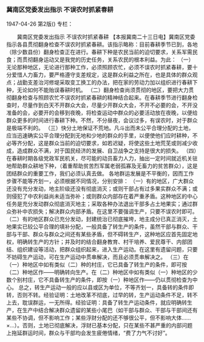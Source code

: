 ### 冀南区党委发出指示  不误农时抓紧春耕

1947-04-26
第2版()
专栏：

　　冀南区党委发出指示
    不误农时抓紧春耕
    【本报冀南二十三日电】冀南区党委指示各县贯彻翻身检查不误农时抓紧春耕。该指示略称：目前春耕季节已到，各地（除少数县份）翻身检查正在进行。春耕下种是农民当前的迫切要求，关系军需民食；而贯彻翻身运动又是我党的历史任务，关系农民的根本利益。为此：
    （一）无论那种地区，无论进行那种工作，必须照顾农忙，必须不误农时抓紧春耕，要十分爱惜人力畜力，要严格遵守支差规定，这是群众利益之所在，也是具体的群众观点；战勤支差治河修堤采取变工换工的办法，把在家的劳动力加以组织进行春耕下种，无论如何不能贻误春耕时机。
    （二）翻身检查尚须贯彻的地区，要把大力贯彻翻身检查与照顾农忙不误农时抓紧春耕的精神结合起来。在春耕季节进行翻身检查时，尽量作到白天不开群众大会，尽量少开群众大会，不开不必要的会，不开没准备的会，必要开的会移到夜晚，将检查运动中群众的必要活动放在夜晚，以便给群众更多的时间进行春耕下种。不然，不分昼夜，会议过多，有误农时，对于群众是极端不利的。
    （三）快分土地保证不荒地。凡斗出而未公平合理分配的土地，应当迅速确实公平合理分配到无地和少地的群众的手里，以便使他们应时耕种，不必等齐分配，这是群众当前的迫切要求，如若迟疑，将使这些土地荒芜或则减少收成，造成群众不满，对于国民经济的发展、自卫战争之支持是很大的损失。
    （四）在春耕时期各级党政军民机关，尽可能的动员畜力人力，抽出一定时间就近机关驻地帮助群众耕地下种，（着重帮助贫苦烈军属老弱孤寡及无畜力的贫苦群众），这是团结群众的重要工作，我们必须认真去做。
    各地群运发展是不平衡的，因而工作步骤不能等齐划一，必须根据不同情况，分别安排：
    （一）有的地区，广大群众还没有充分发动，地主阶级还没有彻底消灭；或则干部占有过多果实群众不满；或则侵犯了中农利益尚未适当弥补；或则群众内部存在着严重矛盾。这种地区的中心任务是充分发动群众彻底消灭地主；采取各种办法退出干部多占土地果实；通过群众弥补中农损失；解决群众内部矛盾。在这里不要强调生产，只要不误农时即可。
    （二）有的地区群众已充分发动，封建统治已彻底摧垮，地主成分已真正消灭，土地果实已较公平合理的填补分配，一般具备了转生产的条件，虽然干部与群众、干部与干部、群众与群众之间还有某些矛盾，但不碍转生产，这种地区应首先固定地权，明确转生产的方针；并及时的结合翻身教育、村干培养、爱民尊干、内部团结、组织建设等活动，把群众组织起来，进入生产运动。在这里有遗留问题，只要不妨碍生产运动，可在生产运动中贯串解决，而且必须贯串解决之。
    （三）在（一）种地区中如有类似（二）种的村庄，它已具备了转生产的条件，即可按（二）种地区作——明确转向生产。在（二）种地区中如有类似（一）种地区的少数个别村庄，它不具备转生产的条件，即按（一）种地区作——仍以贯彻检查为中心。
    总之，转生产运动一般的应以县或区为单位，不等齐划一，具备转的条件即转，否则不转。经验证明：土地改革不彻底，过早的转，生产运动条件不足，转不上去，耽误群运，一无所得。经验证明：具备了转生产运动条件，就应明确转生产，在生产中结合解决群众遗留的某些小尾巴（如干部与群众、干部与干部间还有某些不协调，但不影响工作；某些浮财分配的还不够很公平，但不影响大体……×…）。否则，土地已彻底解决，浮财已基本分配，只在某些不甚严重的内部问题上拖延群运时间，群众与干部均会发生疲倦情绪，“费了力气不讨好”。
